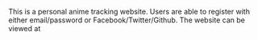 This is a personal anime tracking website.  Users are able to register with either email/password or Facebook/Twitter/Github.
The website can be viewed at
